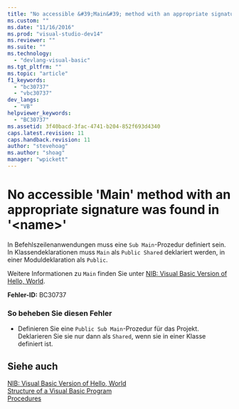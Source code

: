 ```yaml
---
title: "No accessible &#39;Main&#39; method with an appropriate signature was found in &#39;&lt;name&gt;&#39; | Microsoft Docs"
ms.custom: ""
ms.date: "11/16/2016"
ms.prod: "visual-studio-dev14"
ms.reviewer: ""
ms.suite: ""
ms.technology: 
  - "devlang-visual-basic"
ms.tgt_pltfrm: ""
ms.topic: "article"
f1_keywords: 
  - "bc30737"
  - "vbc30737"
dev_langs: 
  - "VB"
helpviewer_keywords: 
  - "BC30737"
ms.assetid: 3f40bacd-3fac-4741-b204-852f693d4340
caps.latest.revision: 11
caps.handback.revision: 11
author: "stevehoag"
ms.author: "shoag"
manager: "wpickett"
---
```

# No accessible &#39;Main&#39; method with an appropriate signature was found in &#39;&lt;name&gt;&#39;
In Befehlszeilenanwendungen muss eine `Sub Main`\-Prozedur definiert sein.  In Klassendeklarationen muss `Main` als `Public Shared` deklariert werden, in einer Moduldeklaration als `Public`.  
  
 Weitere Informationen zu `Main` finden Sie unter [NIB: Visual Basic Version of Hello, World](http://msdn.microsoft.com/de-de/9d030b60-e148-4366-a462-69532f02294c).  
  
 **Fehler\-ID:** BC30737  
  
### So beheben Sie diesen Fehler  
  
-   Definieren Sie eine `Public Sub Main`\-Prozedur für das Projekt.  Deklarieren Sie sie nur dann als `Shared`, wenn sie in einer Klasse definiert ist.  
  
## Siehe auch  
 [NIB: Visual Basic Version of Hello, World](http://msdn.microsoft.com/de-de/9d030b60-e148-4366-a462-69532f02294c)   
 [Structure of a Visual Basic Program](../../../visual-basic/programming-guide/program-structure/structure-of-a-visual-basic-program.md)   
 [Procedures](../../../visual-basic/programming-guide/language-features/procedures/index.md)